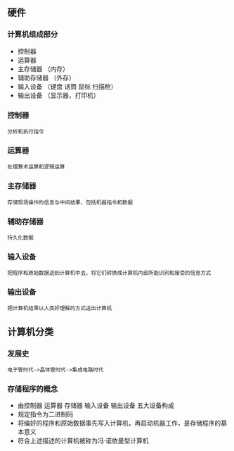 ## 硬件
### 计算机组成部分

- 控制器
- 运算器
- 主存储器 （内存）
- 辅助存储器 （外存）
- 输入设备 （键盘 话筒 鼠标 扫描枪）
- 输出设备 （显示器，打印机）
### 控制器
    分析和执行指令
### 运算器
    处理算术运算和逻辑运算
### 主存储器
    存储现场操作的信息与中间结果，包括机器指令和数据
### 辅助存储器
    持久化数据
### 输入设备
    把程序和原始数据送到计算机中去，将它们转换成计算机内部所能识别和接受的信息方式
### 输出设备
    把计算机结果以人类好理解的方式送出计算机

## 计算机分类
### 发展史
    电子管时代->晶体管时代->集成电路时代
### 存储程序的概念

- 由控制器 运算器 存储器 输入设备 输出设备 五大设备构成
- 规定指令为二进制码
- 将编好的程序和原始数据事先写入计算机，再启动机器工作，是存储程序的基本意义
- 符合上述描述的计算机被称为冯·诺依曼型计算机



​    

